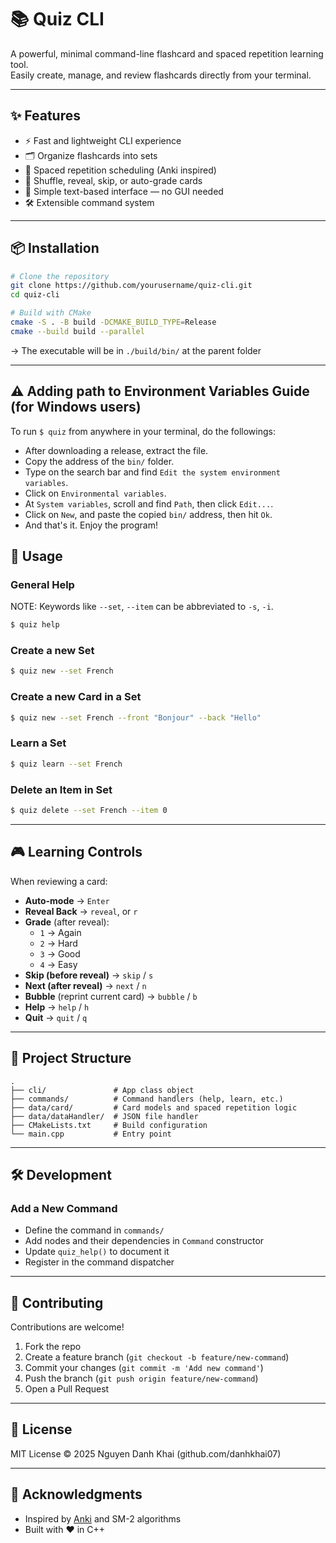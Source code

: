# 📚 Quiz CLI

A powerful, minimal command-line flashcard and spaced repetition learning tool.  
Easily create, manage, and review flashcards directly from your terminal.

---

## ✨ Features

- ⚡ Fast and lightweight CLI experience
- 🗂️ Organize flashcards into sets
- 🔄 Spaced repetition scheduling (Anki inspired)
- 🎲 Shuffle, reveal, skip, or auto-grade cards
- 📖 Simple text-based interface — no GUI needed
- 🛠️ Extensible command system

---

## 📦 Installation

```bash
# Clone the repository
git clone https://github.com/yourusername/quiz-cli.git
cd quiz-cli

# Build with CMake
cmake -S . -B build -DCMAKE_BUILD_TYPE=Release
cmake --build build --parallel
```
-> The executable will be in `./build/bin/` at the parent folder

---

## ⚠️ Adding path to Environment Variables Guide (for Windows users)

  To run `$ quiz` from anywhere in your terminal, do the followings: 
  - After downloading a release, extract the file.
  - Copy the address of the `bin/` folder.
  - Type on the search bar and find `Edit the system environment variables`.
  - Click on `Environmental variables`.
  - At `System variables`, scroll and find `Path`, then click `Edit...`.
  - Click on `New`, and paste the copied `bin/` address, then hit `Ok`.
  - And that's it. Enjoy the program!

## 🚀 Usage

### General Help
  NOTE: Keywords like `--set`,  `--item` can be abbreviated to `-s`, `-i`.

```bash
$ quiz help
```

### Create a new Set
```bash
$ quiz new --set French
```

### Create a new Card in a Set
```bash
$ quiz new --set French --front "Bonjour" --back "Hello"
```

### Learn a Set
```bash
$ quiz learn --set French
```

### Delete an Item in Set
```bash
$ quiz delete --set French --item 0
```

---

## 🎮 Learning Controls

When reviewing a card:

- **Auto-mode** → `Enter`
- **Reveal Back** → `reveal`, or `r`
- **Grade** (after reveal):
  - `1` → Again
  - `2` → Hard
  - `3` → Good
  - `4` → Easy
- **Skip (before reveal)** → `skip` / `s`
- **Next (after reveal)** → `next` / `n`
- **Bubble** (reprint current card) → `bubble` / `b`
- **Help** → `help` / `h`
- **Quit** → `quit` / `q`

---

## 📂 Project Structure

```text
.
├── cli/               # App class object
├── commands/          # Command handlers (help, learn, etc.)
├── data/card/         # Card models and spaced repetition logic
├── data/dataHandler/  # JSON file handler 
├── CMakeLists.txt     # Build configuration
└── main.cpp           # Entry point
```

---

## 🛠️ Development

### Add a New Command
- Define the command in `commands/`
- Add nodes and their dependencies in `Command` constructor
- Update `quiz_help()` to document it
- Register in the command dispatcher

---

## 🤝 Contributing

Contributions are welcome!  
1. Fork the repo  
2. Create a feature branch (`git checkout -b feature/new-command`)  
3. Commit your changes (`git commit -m 'Add new command'`)  
4. Push the branch (`git push origin feature/new-command`)  
5. Open a Pull Request  

---

## 📜 License

MIT License © 2025 Nguyen Danh Khai (github.com/danhkhai07)

---

## 🌟 Acknowledgments

- Inspired by [Anki](https://apps.ankiweb.net/) and SM-2 algorithms
- Built with ❤️ in C++